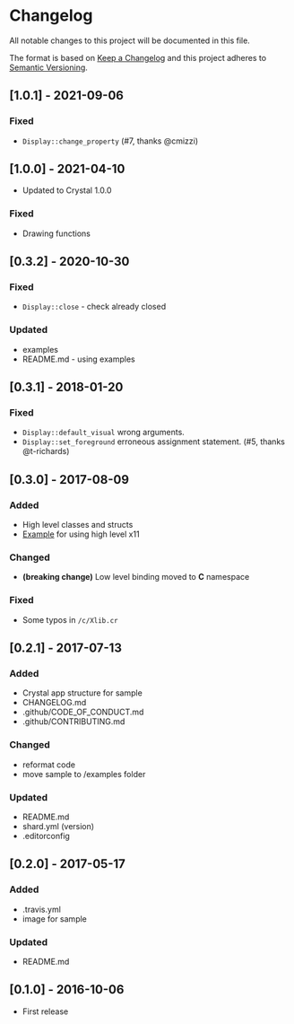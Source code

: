 # Changelog
All notable changes to this project will be documented in this file.

The format is based on [Keep a Changelog](http://keepachangelog.com/)
and this project adheres to [Semantic Versioning](http://semver.org/).

## [1.0.1] - 2021-09-06
### Fixed
- `Display::change_property` (#7, thanks @cmizzi)

## [1.0.0] - 2021-04-10
- Updated to Crystal 1.0.0
### Fixed
- Drawing functions

## [0.3.2] - 2020-10-30
### Fixed
- `Display::close` - check already closed
### Updated
- examples
- README.md - using examples

## [0.3.1] - 2018-01-20
### Fixed
- `Display::default_visual` wrong arguments.
- `Display::set_foreground` erroneous assignment statement. (#5, thanks @t-richards)

## [0.3.0] - 2017-08-09
### Added
- High level classes and structs
- [Example](/examples/sample_window_hl) for using high level x11
### Changed
- **(breaking change)** Low level binding moved to **C** namespace
### Fixed
- Some typos in `/c/Xlib.cr`

## [0.2.1] - 2017-07-13
### Added
- Crystal app structure for sample
- CHANGELOG.md
- .github/CODE_OF_CONDUCT.md
- .github/CONTRIBUTING.md
### Changed
- reformat code
- move sample to /examples folder
### Updated
- README.md
- shard.yml (version)
- .editorconfig

## [0.2.0] - 2017-05-17
### Added
- .travis.yml
- image for sample
### Updated
- README.md

## [0.1.0] - 2016-10-06
- First release
